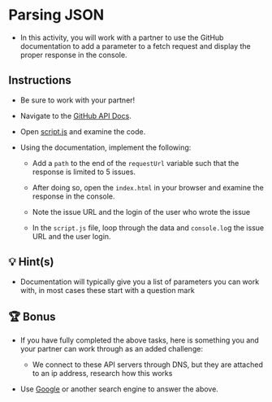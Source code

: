 # Parsing JSON

* In this activity, you will work with a partner to use the GitHub documentation to add a parameter to a fetch request and display the proper response in the console.

## Instructions

* Be sure to work with your partner!

* Navigate to the [GitHub API Docs](https://docs.github.com/en/rest/reference/issues#list-repository-issues).

* Open [script.js](./Unsolved/assets/js/script.js) and examine the code.

* Using the documentation, implement the following:

  * Add a `path` to the end of the `requestUrl` variable such that the response is limited to 5 issues.

  * After doing so, open the `index.html` in your browser and examine the response in the console.

  * Note the issue URL and the login of the user who wrote the issue

  * In the `script.js` file, loop through the data and `console.lo`g the issue URL and the user login.

## 💡 Hint(s)

* Documentation will typically give you a list of parameters you can work with, in most cases these start with a question mark

## 🏆 Bonus

* If you have fully completed the above tasks, here is something you and your partner can work through as an added challenge:

  * We connect to these API servers through DNS, but they are attached to an ip address, research how this works

* Use [Google](https://www.google.com) or another search engine to answer the above.
